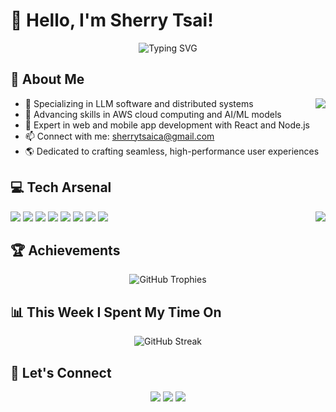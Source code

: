 # 👋 Hello, I'm Sherry Tsai!
<div align="center">
  <img src="https://readme-typing-svg.herokuapp.com?font=Fira+Code&pause=1000&color=FF69B4&center=true&vCenter=true&width=435&lines=MSCS+Student+at+Northeastern+University;Passionate+Software+Engineer;AI+%26+Cloud+Computing+Enthusiast" alt="Typing SVG" />
</div>

## 🚀 About Me

<img align="right" src="https://github-readme-stats.vercel.app/api/top-langs/?username=sthh-hub&layout=compact&theme=radical&icon_color=FF69B4&bg_color=30,FF69B4,9370DB&title_color=FFFFFF&text_color=FFFFFF&hide_border=true">

- 🔭 Specializing in LLM software and distributed systems
- 🌱 Advancing skills in AWS cloud computing and AI/ML models
- 💬 Expert in web and mobile app development with React and Node.js
- 📫 Connect with me: [sherrytsaica@gmail.com](mailto:sherrytsaica@gmail.com)
- 🌎 Dedicated to crafting seamless, high-performance user experiences

## 💻 Tech Arsenal

<img align="right" src="https://github-readme-stats.vercel.app/api?username=sthh-hub&show_icons=true&count_private=true&theme=radical&icon_color=FF69B4&bg_color=30,FF69B4,9370DB&title_color=FFFFFF&text_color=FFFFFF&hide_border=true&include_all_commits=true&custom_title=Sherry's+GitHub+Stats">

<div align="left">
  <img src="https://img.shields.io/badge/-Python-3776AB?style=for-the-badge&logo=python&logoColor=white" />
  <img src="https://img.shields.io/badge/-Java-007396?style=for-the-badge&logo=java&logoColor=white" />
  <img src="https://img.shields.io/badge/-JavaScript-F7DF1E?style=for-the-badge&logo=javascript&logoColor=black" />
  <img src="https://img.shields.io/badge/-TypeScript-3178C6?style=for-the-badge&logo=typescript&logoColor=white" />
  <img src="https://img.shields.io/badge/-React-61DAFB?style=for-the-badge&logo=react&logoColor=black" />
  <img src="https://img.shields.io/badge/-Node.js-339933?style=for-the-badge&logo=node.js&logoColor=white" />
  <img src="https://img.shields.io/badge/-Docker-2496ED?style=for-the-badge&logo=docker&logoColor=white" />
  <img src="https://img.shields.io/badge/-AWS-232F3E?style=for-the-badge&logo=amazon-aws&logoColor=white" />
</div>

## 🏆 Achievements
<div align="center">
  <img src="https://github-profile-trophy.vercel.app/?username=sthh-hub&theme=radical&row=1&column=6&margin-w=15&margin-h=15" alt="GitHub Trophies" />
</div>

## 📊 This Week I Spent My Time On
<div align="center">
  <img src="https://github-readme-streak-stats.herokuapp.com/?user=sthh-hub&theme=radical&hide_border=true" alt="GitHub Streak" />
</div>

## 🤝 Let's Connect
<div align="center">
  <a href="https://linkedin.com/in/your-linkedin" target="_blank"><img src="https://img.shields.io/badge/-LinkedIn-0077B5?style=for-the-badge&logo=linkedin&logoColor=white" /></a>
  <a href="https://twitter.com/your-twitter" target="_blank"><img src="https://img.shields.io/badge/-Twitter-1DA1F2?style=for-the-badge&logo=twitter&logoColor=white" /></a>
  <a href="https://github.com/sthh-hub" target="_blank"><img src="https://img.shields.io/badge/-GitHub-181717?style=for-the-badge&logo=github&logoColor=white" /></a>
</div>
